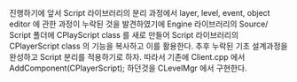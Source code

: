 진행하기에 앞서 Script 라이브러리의 분리 과정에서 layer, level, event, object editor 에 관한 과정이 누락된 것을 발견하였기에 Engine 라이브러리의 Source/ Script 폴더에 CPlayScript class 를 새로 만들어 Script 라이브러리의 CPlayerScript class 의 기능을 복사하고 이를 활용한다. 추후 누락된 기초 설계과정을 완성하고 Script 분리를 적용하기로 하자.
따라서 기존에 Client.cpp 에서 AddComponent(CPlayerScript); 하던것을 CLevelMgr 에서 구현한다.

# 